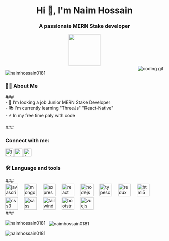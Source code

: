 <div align="center">
  <h1 align="center">Hi 👋, I'm Naim Hossain</h1>
  <h3 align="center">A passionate MERN Stake developer</h3>
  <img align="center" alt="" wight="100" height="100" src="https://media4.giphy.com/media/B1c3S2AfbzkKSJoFmm/200w.gif" />
</div>
<div>
  <img align="right" alt="coding gif" src="https://raw.githubusercontent.com/TheDudeThatCode/TheDudeThatCode/master/Assets/Designer.gif" />
</div>
<div align="left">
  <p align="left">
    <img src="https://komarev.com/ghpvc/?username=naimhossain0181&label=Profile%20views&color=0e75b6&style=flat" alt="naimhossain0181" />
  </p>
  <h3 align="left">👩‍💻 About Me</h3> ### <br>- 🔭 I’m looking a job Junior MERN Stake Developer <br>- 📚 I'm currently learning "ThreeJs" "React-Native" <br>- ⚡ In my free time paly with code </p> ###
</div>
<h3 align="left">Connect with me:</h3>
<div align="left">
  <a href="https://www.linkedin.com/in/mdnaim0181/" target="_blank">
    <img src="https://img.shields.io/static/v1?message=LinkedIn&logo=linkedin&label=&color=0077B5&logoColor=white&labelColor=&style=plastic" height="25" alt="linkedin logo" />
  </a>
  <a href="naim1997dec1@gmail.com" target="_blank">
    <img src="https://img.shields.io/static/v1?message=Gmail&logo=gmail&label=&color=D14836&logoColor=white&labelColor=&style=plastic" height="25" alt="gmail logo" />
  </a>
  <a href="https://www.facebook.com/NaimHossain0181/" target="_blank">
    <img src="https://img.shields.io/static/v1?message=Facebook&logo=facebook&label=&color=1877F2&logoColor=white&labelColor=&style=plastic" height="25" alt="facebook logo" />
  </a>
</div>
<h3 align="left">🛠 Language and tools</h3> ### <div align="left">
  <img src="https://img.shields.io/badge/JavaScript-F7DF1E?logo=javascript&logoColor=black&style=for-the-badge" height="40" alt="javascript logo" />
  <img width="12" />
  <img src="https://img.shields.io/badge/MongoDB-47A248?logo=mongodb&logoColor=white&style=for-the-badge" height="40" alt="mongodb logo" />
  <img width="12" />
  <img src="https://img.shields.io/badge/Express-000000?logo=express&logoColor=white&style=for-the-badge" height="40" alt="express logo" />
  <img width="12" />
  <img src="https://img.shields.io/badge/React-61DAFB?logo=react&logoColor=black&style=for-the-badge" height="40" alt="react logo" />
  <img width="12" />
  <img src="https://img.shields.io/badge/Node.js-339933?logo=nodedotjs&logoColor=white&style=for-the-badge" height="40" alt="nodejs logo" />
  <img width="12" />
  <img src="https://img.shields.io/badge/TypeScript-3178C6?logo=typescript&logoColor=white&style=for-the-badge" height="40" alt="typescript logo" />
  <img width="12" />
  <img src="https://img.shields.io/badge/Redux-764ABC?logo=redux&logoColor=white&style=for-the-badge" height="40" alt="redux logo" />
  <img width="12" />
  <img src="https://img.shields.io/badge/HTML5-E34F26?logo=html5&logoColor=white&style=for-the-badge" height="40" alt="html5 logo" />
  <img width="12" />
  <img src="https://img.shields.io/badge/CSS3-1572B6?logo=css3&logoColor=white&style=for-the-badge" height="40" alt="css3 logo" />
  <img width="12" />
  <img src="https://img.shields.io/badge/Sass-CC6699?logo=sass&logoColor=black&style=for-the-badge" height="40" alt="sass logo" />
  <img width="12" />
  <img src="https://img.shields.io/badge/Tailwind CSS-06B6D4?logo=tailwindcss&logoColor=black&style=for-the-badge" height="40" alt="tailwindcss logo" />
  <img width="12" />
  <img src="https://img.shields.io/badge/Bootstrap-7952B3?logo=bootstrap&logoColor=white&style=for-the-badge" height="40" alt="bootstrap logo" />
  <img width="12" />
  <img src="https://img.shields.io/badge/Vue.js-4FC08D?logo=vuedotjs&logoColor=black&style=for-the-badge" height="40" alt="vuejs logo" />
</div> ### <p>
  <img align="left" src="https://github-readme-stats.vercel.app/api/top-langs?username=naimhossain0181&show_icons=true&locale=en&layout=compact" alt="naimhossain0181" />
</p>
<p>&nbsp; <img align="center" src="https://github-readme-stats.vercel.app/api?username=naimhossain0181&show_icons=true&locale=en" alt="naimhossain0181" />
</p>
<p>
  <img align="center" src="https://github-readme-streak-stats.herokuapp.com/?user=naimhossain0181&" alt="naimhossain0181" />
</p>
